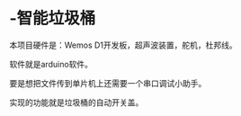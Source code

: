 # -智能垃圾桶

本项目硬件是：Wemos D1开发板，超声波装置，舵机，杜邦线。

软件就是arduino软件。

要是想把文件传到单片机上还需要一个串口调试小助手。

实现的功能就是垃圾桶的自动开关盖。
